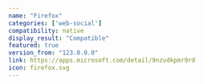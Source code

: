 ```yaml
---
name: "Firefox"
categories: ['web-social']
compatibility: native
display_result: "Compatible"
featured: true
version_from: "123.0.0.0"
link: https://apps.microsoft.com/detail/9nzvdkpmr9rd
icon: firefox.svg
---
```


